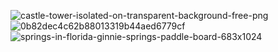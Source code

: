 ![castle-tower-isolated-on-transparent-background-free-png](https://github.com/user-attachments/assets/35da8ae9-244a-4e2c-9194-5de2343c6f49)
![0b82dec4c62b88013319b44aed6779cf](https://github.com/user-attachments/assets/267f6dbf-13ec-47f1-a6ee-ca8265cc39f8)
![springs-in-florida-ginnie-springs-paddle-board-683x1024](https://github.com/user-attachments/assets/a19b7e34-bdaa-4f6d-987c-8ee72183d998)
